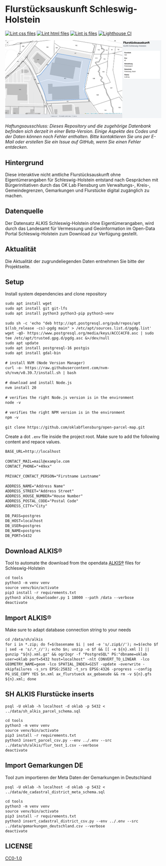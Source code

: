 # Flurstücksauskunft Schleswig-Holstein

[![Lint css files](https://github.com/oklabflensburg/open-parcel-map/actions/workflows/lint-css.yml/badge.svg)](https://github.com/oklabflensburg/open-parcel-map/actions/workflows/lint-css.yml)
[![Lint html files](https://github.com/oklabflensburg/open-parcel-map/actions/workflows/lint-html.yml/badge.svg)](https://github.com/oklabflensburg/open-parcel-map/actions/workflows/lint-html.yml)
[![Lint js files](https://github.com/oklabflensburg/open-parcel-map/actions/workflows/lint-js.yml/badge.svg)](https://github.com/oklabflensburg/open-parcel-map/actions/workflows/lint-js.yml)
[![Lighthouse CI](https://github.com/oklabflensburg/open-parcel-map/actions/workflows/lighthouse.yml/badge.svg)](https://github.com/oklabflensburg/open-parcel-map/actions/workflows/lighthouse.yml)


![Screenshot der interaktiven Flurstücksauskunft](https://raw.githubusercontent.com/oklabflensburg/open-parcel-map/main/screenshot_flurstuecksauskunft.webp)

_Haftungsausschluss: Dieses Repository und die zugehörige Datenbank befinden sich derzeit in einer Beta-Version. Einige Aspekte des Codes und der Daten können noch Fehler enthalten. Bitte kontaktieren Sie uns per E-Mail oder erstellen Sie ein Issue auf GitHub, wenn Sie einen Fehler entdecken._


## Hintergrund

Diese interaktive nicht amtliche Flurstücksauskunft ohne Eigentümerangaben für Schleswig-Holstein entstand nach Gesprächen mit Bürgerinitiativen durch das OK Lab Flensburg um Verwaltungs-, Kreis-, Gemeindegrenzen, Gemarkungen und Flurstücke digital zugänglich zu machen.


## Datenquelle

Der Datensatz ALKIS Schleswig-Holstein ohne Eigentümerangaben, wird durch das Landesamt für Vermessung und Geoinformation im Open-Data Portal Schleswig-Holstein zum Download zur Verfügung gestellt.


## Aktualität

Die Aktualität der zugrundeliegenden Daten entnehmen Sie bitte der Projektseite.


## Setup

Install system dependencies and clone repository

```
sudo apt install wget
sudo apt install git git-lfs
sudo apt install python3 python3-pip python3-venv

sudo sh -c 'echo "deb http://apt.postgresql.org/pub/repos/apt $(lsb_release -cs)-pgdg main" > /etc/apt/sources.list.d/pgdg.list'
wget -qO- https://www.postgresql.org/media/keys/ACCC4CF8.asc | sudo tee /etc/apt/trusted.gpg.d/pgdg.asc &>/dev/null
sudo apt update
sudo apt install postgresql-16 postgis
sudo apt install gdal-bin

# install NVM (Node Version Manager)
curl -o- https://raw.githubusercontent.com/nvm-sh/nvm/v0.39.7/install.sh | bash

# download and install Node.js
nvm install 20

# verifies the right Node.js version is in the environment
node -v

# verifies the right NPM version is in the environment
npm -v

git clone https://github.com/oklabflensburg/open-parcel-map.git
```

Create a dot `.env` file inside the project root. Make sure to add the following content and repace values.

```
BASE_URL=http://localhost

CONTACT_MAIL=mail@example.com
CONTACT_PHONE="+49xx"

PRIVACY_CONTACT_PERSON="Firstname Lastname"

ADDRESS_NAME="Address Name"
ADDRESS_STREET="Address Street"
ADDRESS_HOUSE_NUMBER="House Number"
ADDRESS_POSTAL_CODE="Postal Code"
ADDRESS_CITY="City"

DB_PASS=postgres
DB_HOST=localhost
DB_USER=postgres
DB_NAME=postgres
DB_PORT=5432
```



## Download ALKIS®

Tool to automate the download from the opendata [ALKIS®](https://geodaten.schleswig-holstein.de/gaialight-sh/_apps/dladownload/dl-alkis.html) files for Schleswig-Holstein

```
cd tools
python3 -m venv venv
source venv/bin/activate
pip3 install -r requirements.txt
python3 alkis_downloader.py 1 18000 --path /data --verbose
deactivate
```



## Import ALKIS®

Make sure to adapt database connection string to your needs

```
cd /data/sh/alkis
for i in *.zip; do f=$(basename $i | sed -e 's/.zip$//'); n=$(echo $f | sed -e 's/.*_//'); echo $n; unzip -o $f && [[ -e ${n}.xml ]] || gunzip "${n}.xml.gz" && ogr2ogr -f "PostgreSQL" PG:"dbname=oklab user=oklab port=5432 host=localhost" -nlt CONVERT_TO_LINEAR  -lco GEOMETRY_NAME=geom -lco SPATIAL_INDEX=GIST -update -overwrite -skipfailures -s_srs EPSG:25832 -t_srs EPSG:4326 -progress --config PG_USE_COPY YES $n.xml ax_flurstueck ax_gebaeude && rm -v ${n}.gfs ${n}.xml; done
```



## SH ALKIS Flurstücke inserts


```
psql -U oklab -h localhost -d oklab -p 5432 < ../data/sh_alkis_parcel_schema.sql
```

```
cd tools
python3 -m venv venv
source venv/bin/activate
pip3 install -r requirements.txt
python3 insert_parcel_csv.py --env ../.env --src ../data/sh/alkis/flur_test_1.csv --verbose
deactivate
```



## Import Gemarkungen DE

Tool zum importieren der Meta Daten der Gemarkungen in Deutschland

```
psql -U oklab -h localhost -d oklab -p 5432 < ../data/de_cadastral_district_meta_schema.sql
```

```
cd tools
python3 -m venv venv
source venv/bin/activate
pip3 install -r requirements.txt
python3 insert_cadastral_district_csv.py --env ../.env --src ../data/gemarkungen_deutschland.csv --verbose
deactivate
```



## LICENSE

[CC0-1.0](LICENSE)
